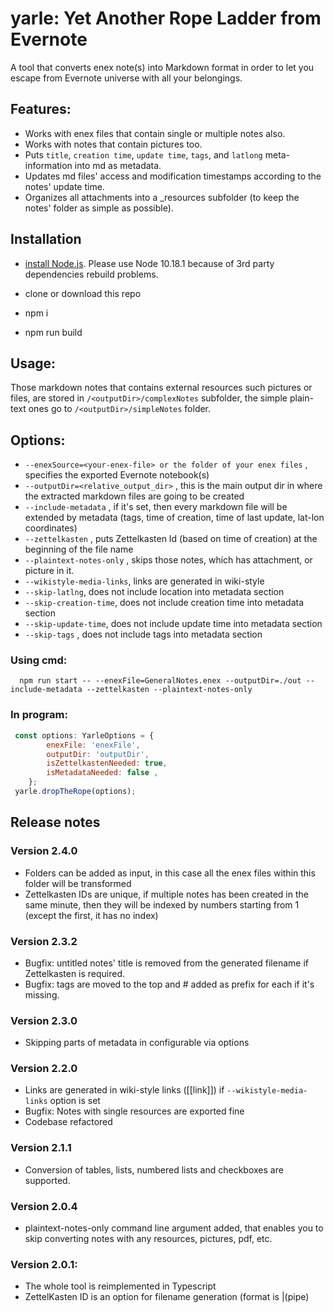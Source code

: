 

# yarle: Yet Another Rope Ladder from Evernote

A tool that converts enex note(s) into Markdown format in order to let you escape from Evernote universe with all your belongings.

## Features:

- Works with enex files that contain single or multiple notes also.
- Works with notes that contain pictures too.
- Puts `title`, `creation time`, `update time`, `tags`, and `latlong` meta-information into md as metadata.
- Updates md files' access and modification timestamps according to the notes' update time.
- Organizes all attachments into a _resources subfolder (to keep the notes' folder as simple as possible).

## Installation

 - [install Node.js](https://nodejs.org/en/download/). Please use Node 10.18.1 because of 3rd party dependencies rebuild problems. 
  
 - clone or download this repo
 - npm i
 - npm run build
 
## Usage:

Those markdown notes that contains external resources such pictures or files, are stored in `/<outputDir>/complexNotes` subfolder, the simple plain-text ones go to `/<outputDir>/simpleNotes` folder.

## Options:

 - ```--enexSource=<your-enex-file> or the folder of your enex files``` , specifies the exported Evernote notebook(s)
 - ```--outputDir=<relative_output_dir>``` , this is the main output dir in where the extracted markdown files are going to be created
 - ```--include-metadata``` , if it's set, then every markdown file will be extended by metadata (tags, time of creation, time of last update, lat-lon coordinates) 
 - ```--zettelkasten``` , puts Zettelkasten Id (based on time of creation) at the beginning of the file name
 - ```--plaintext-notes-only``` , skips those notes, which has attachment, or picture in it.
 - ```--wikistyle-media-links```, links are generated in wiki-style
 - ```--skip-latlng```, does not include location into metadata section
 - ```--skip-creation-time```, does not include creation time into metadata section
 - ```--skip-update-time```, does not include update time into metadata section
 - ```--skip-tags``` , does not include tags into metadata section
       

### Using cmd: 
```shell
  npm run start -- --enexFile=GeneralNotes.enex --outputDir=./out --include-metadata --zettelkasten --plaintext-notes-only
```

### In program: 

```javascript
 const options: YarleOptions = {
        enexFile: 'enexFile',
        outputDir: 'outputDir',
        isZettelkastenNeeded: true,
        isMetadataNeeded: false ,
    };
 yarle.dropTheRope(options);
```

## Release notes

### Version 2.4.0

 - Folders can be added as input, in this case all the enex files within this folder will be transformed 
 - Zettelkasten IDs are unique, if multiple notes has been created in the same minute, then they will be indexed by numbers starting from 1 (except the first, it has no index)
 
### Version 2.3.2

 - Bugfix: untitled notes' title is removed from the generated filename if Zettelkasten is required.
 - Bugfix: tags are moved to the top and # added as prefix for each if it's missing. 


### Version 2.3.0

 - Skipping parts of metadata in configurable via options
  
### Version 2.2.0

 - Links are generated in wiki-style links ([[link]]) if `--wikistyle-media-links` option is set
 - Bugfix: Notes with single resources are exported fine 
 - Codebase refactored


### Version 2.1.1

 - Conversion of tables, lists, numbered lists and checkboxes are supported.

### Version 2.0.4

 - plaintext-notes-only command line argument added, that enables you to skip converting notes with any resources, pictures, pdf, etc.

### Version 2.0.1: 

 - The whole tool is reimplemented in Typescript
 - ZettelKasten ID is an option for filename generation (format is <id>|(pipe) <title>.md or <id>.md if there is no title)

### version 1.2.0, fixes and improvements:

- File name conventions changed (whitespaces are generated instead of underscores)
- Metadata is moved at the end of the text and transformed as code snippet (looks better in Ulysses)
- Fix on HTML to MD conversion (turndown package is configured better to do not add multiple newline characters )
